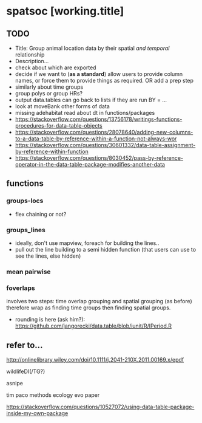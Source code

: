 # spatsoc [working.title]


## TODO
* Title: Group animal location data by their spatial *and temporal* relationship
* Description...
* check about which are exported
* decide if we want to (**as a standard**) allow users to provide column names, or force them to provide things as required. OR add a prep step
* similarly about time groups
* group polys or group HRs?
* output data.tables can go back to lists if they are run BY = ...
* look at moveBank other forms of data
* missing adehabitat
read about dt in functions/packages
* https://stackoverflow.com/questions/13756178/writings-functions-procedures-for-data-table-objects
* https://stackoverflow.com/questions/28078640/adding-new-columns-to-a-data-table-by-reference-within-a-function-not-always-wor
* https://stackoverflow.com/questions/30601332/data-table-assignment-by-reference-within-function
* https://stackoverflow.com/questions/8030452/pass-by-reference-operator-in-the-data-table-package-modifies-another-data



## functions
### groups-locs
* flex chaining or not?

### groups_lines
* ideally, don't use mapview, foreach for building the lines..
* pull out the line building to a semi hidden function (that users can use to see the lines, else hidden)

### mean pairwise

### foverlaps
involves two steps: time overlap grouping and spatial grouping (as before)
therefore wrap as finding time groups then finding spatial groups.

* rounding is here (ask him?): https://github.com/jangorecki/data.table/blob/iunit/R/IPeriod.R

## refer to...

http://onlinelibrary.wiley.com/doi/10.1111/j.2041-210X.2011.00169.x/epdf

wildlifeDI(/TG?)

asnipe

tim paco methods ecology evo paper

https://stackoverflow.com/questions/10527072/using-data-table-package-inside-my-own-package
